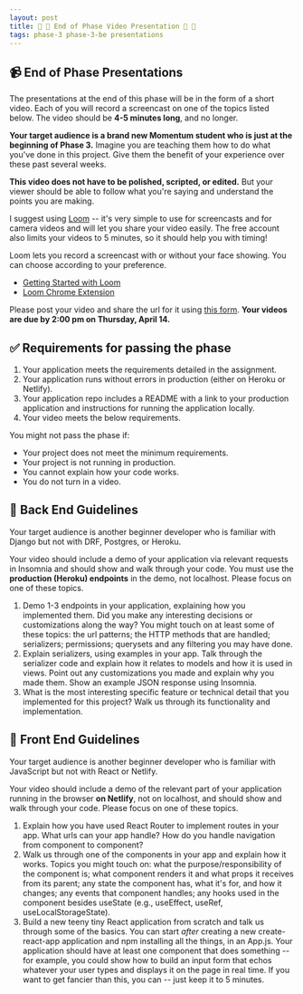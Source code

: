 ```yaml
---
layout: post
title: 🐻 🦊 End of Phase Video Presentation 🦊 🐻
tags: phase-3 phase-3-be presentations
---
```


## 📹 End of Phase Presentations

The presentations at the end of this phase will be in the form of a short video. Each of you will record a screencast on one of the topics listed below. The video should be **4-5 minutes long**, and no longer.

**Your target audience is a brand new Momentum student who is just at the beginning of Phase 3.** Imagine you are teaching them how to do what you've done in this project. Give them the benefit of your experience over these past several weeks.

**This video does not have to be polished, scripted, or edited.** But your viewer should be able to follow what you're saying and understand the points you are making.

I suggest using [Loom](https://www.loom.com/) -- it's very simple to use for screencasts and for camera videos and will let you share your video easily. The free account also limits your videos to 5 minutes, so it should help you with timing!

Loom lets you record a screencast with or without your face showing. You can choose according to your preference.

- [Getting Started with Loom](https://support.loom.com/hc/en-us/articles/360015714197-Getting-Started-Video-Tutorials)
- [Loom Chrome Extension](https://www.loom.com/download)

Please post your video and share the url for it using [this form](https://forms.gle/14ksHEXtGW2PGs1M7). **Your videos are due by 2:00 pm on Thursday, April 14.**

## ✅ Requirements for passing the phase

1. Your application meets the requirements detailed in the assignment.
2. Your application runs without errors in production (either on Heroku or Netlify).
3. Your application repo includes a README with a link to your production application and instructions for running the application locally.
4. Your video meets the below requirements.

You might not pass the phase if:

- Your project does not meet the minimum requirements.
- Your project is not running in production.
- You cannot explain how your code works.
- You do not turn in a video.

## 🐻 Back End Guidelines

Your target audience is another beginner developer who is familiar with Django but not with DRF, Postgres, or Heroku.

Your video should include a demo of your application via relevant requests in Insomnia and should show and walk through your code. You must use the **production (Heroku) endpoints** in the demo, not localhost. Please focus on one of these topics.

1. Demo 1-3 endpoints in your application, explaining how you implemented them. Did you make any interesting decisions or customizations along the way? You might touch on at least some of these topics: the url patterns; the HTTP methods that are handled; serializers; permissions; querysets and any filtering you may have done.
2. Explain serializers, using examples in your app. Talk through the serializer code and explain how it relates to models and how it is used in views. Point out any customizations you made and explain why you made them. Show an example JSON response using Insomnia.
3. What is the most interesting specific feature or technical detail that you implemented for this project? Walk us through its functionality and implementation.

## 🦊 Front End Guidelines

Your target audience is another beginner developer who is familiar with JavaScript but not with React or Netlify.

Your video should include a demo of the relevant part of your application running in the browser **on Netlify**, not on localhost, and should show and walk through your code. Please focus on one of these topics.

1. Explain how you have used React Router to implement routes in your app. What urls can your app handle? How do you handle navigation from component to component?
2. Walk us through one of the components in your app and explain how it works. Topics you might touch on: what the purpose/responsibility of the component is; what component renders it and what props it receives from its parent; any state the component has, what it's for, and how it changes; any events that component handles; any hooks used in the component besides useState (e.g., useEffect, useRef, useLocalStorageState).
3. Build a new teeny tiny React application from scratch and talk us through some of the basics. You can start _after_ creating a new create-react-app application and npm installing all the things, in an App.js. Your application should have at least one component that does something -- for example, you could show how to build an input form that echos whatever your user types and displays it on the page in real time. If you want to get fancier than this, you can -- just keep it to 5 minutes.

